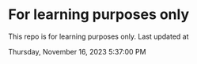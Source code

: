 # For learning purposes only
This repo is for learning purposes only.
Last updated at

Thursday, November 16, 2023 5:37:00 PM

